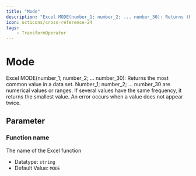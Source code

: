 ```yaml
---
title: "Mode"
description: "Excel MODE(number_1; number_2; ... number_30): Returns the most common value in a data set. Number_1; number_2; ... number_30 are numerical values or ranges. If several values have the same frequency, it returns the smallest value. An error occurs when a value does not appear twice."
icon: octicons/cross-reference-24
tags: 
    - TransformOperator
---
```

# Mode
<!-- This file was generated - DO NOT CHANGE IT MANUALLY -->



Excel MODE(number_1; number_2; ... number_30): Returns the most common value in a data set. Number_1; number_2; ... number_30 are numerical values or ranges. If several values have the same frequency, it returns the smallest value. An error occurs when a value does not appear twice.

## Parameter

### Function name

The name of the Excel function

- Datatype: `string`
- Default Value: `MODE`



